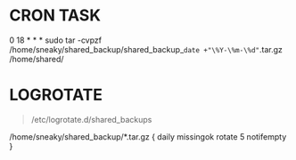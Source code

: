 # CRON TASK
0 18	* * * sudo tar -cvpzf /home/sneaky/shared_backup/shared_backup_`date +"\%Y-\%m-\%d"`.tar.gz /home/shared/ 

# LOGROTATE

> /etc/logrotate.d/shared_backups 

/home/sneaky/shared_backup/*.tar.gz {
	daily
	missingok
	rotate 5
	notifempty
}
